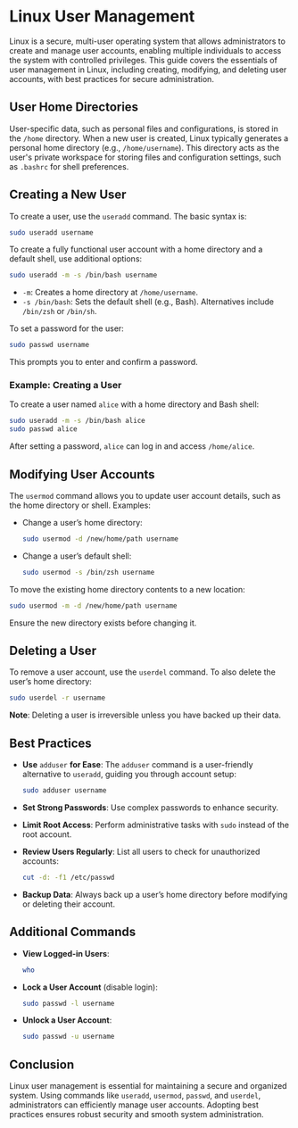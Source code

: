 # Linux User Management

Linux is a secure, multi-user operating system that allows administrators to create and manage user accounts, enabling multiple individuals to access the system with controlled privileges. This guide covers the essentials of user management in Linux, including creating, modifying, and deleting user accounts, with best practices for secure administration.

## User Home Directories

User-specific data, such as personal files and configurations, is stored in the `/home` directory. When a new user is created, Linux typically generates a personal home directory (e.g., `/home/username`). This directory acts as the user's private workspace for storing files and configuration settings, such as `.bashrc` for shell preferences.

## Creating a New User

To create a user, use the `useradd` command. The basic syntax is:

```bash
sudo useradd username
```

To create a fully functional user account with a home directory and a default shell, use additional options:

```bash
sudo useradd -m -s /bin/bash username
```

- `-m`: Creates a home directory at `/home/username`.
- `-s /bin/bash`: Sets the default shell (e.g., Bash). Alternatives include `/bin/zsh` or `/bin/sh`.

To set a password for the user:

```bash
sudo passwd username
```

This prompts you to enter and confirm a password.

### Example: Creating a User

To create a user named `alice` with a home directory and Bash shell:

```bash
sudo useradd -m -s /bin/bash alice
sudo passwd alice
```

After setting a password, `alice` can log in and access `/home/alice`.

## Modifying User Accounts

The `usermod` command allows you to update user account details, such as the home directory or shell. Examples:

- Change a user’s home directory:

  ```bash
  sudo usermod -d /new/home/path username
  ```
- Change a user’s default shell:

  ```bash
  sudo usermod -s /bin/zsh username
  ```

To move the existing home directory contents to a new location:

```bash
sudo usermod -m -d /new/home/path username
```

Ensure the new directory exists before changing it.

## Deleting a User

To remove a user account, use the `userdel` command. To also delete the user’s home directory:

```bash
sudo userdel -r username
```

**Note**: Deleting a user is irreversible unless you have backed up their data.

## Best Practices

- **Use** `adduser` **for Ease**: The `adduser` command is a user-friendly alternative to `useradd`, guiding you through account setup:

  ```bash
  sudo adduser username
  ```
- **Set Strong Passwords**: Use complex passwords to enhance security.
- **Limit Root Access**: Perform administrative tasks with `sudo` instead of the root account.
- **Review Users Regularly**: List all users to check for unauthorized accounts:

  ```bash
  cut -d: -f1 /etc/passwd
  ```
- **Backup Data**: Always back up a user’s home directory before modifying or deleting their account.

## Additional Commands

- **View Logged-in Users**:

  ```bash
  who
  ```
- **Lock a User Account** (disable login):

  ```bash
  sudo passwd -l username
  ```
- **Unlock a User Account**:

  ```bash
  sudo passwd -u username
  ```

## Conclusion

Linux user management is essential for maintaining a secure and organized system. Using commands like `useradd`, `usermod`, `passwd`, and `userdel`, administrators can efficiently manage user accounts. Adopting best practices ensures robust security and smooth system administration.

